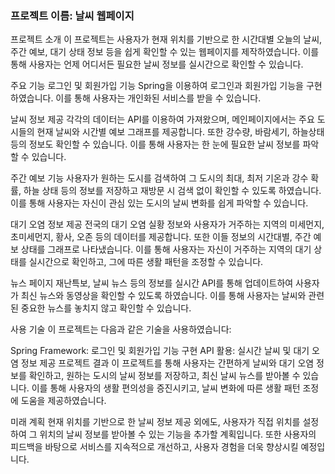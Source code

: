 ### 프로젝트 이름: 날씨 웹페이지
프로젝트 소개
이 프로젝트는 사용자가 현재 위치를 기반으로 한 시간대별 오늘의 날씨, 주간 예보, 대기 상태 정보 등을 쉽게 확인할 수 있는 웹페이지를 제작하였습니다. 이를 통해 사용자는 언제 어디서든 필요한 날씨 정보를 실시간으로 확인할 수 있습니다.

주요 기능
로그인 및 회원가입 기능
Spring을 이용하여 로그인과 회원가입 기능을 구현하였습니다. 이를 통해 사용자는 개인화된 서비스를 받을 수 있습니다.

날씨 정보 제공
각각의 데이터는 API를 이용하여 가져왔으며, 메인페이지에서는 주요 도시들의 현재 날씨와 시간별 예보 그래프를 제공합니다. 또한 강수량, 바람세기, 하늘상태 등의 정보도 확인할 수 있습니다. 이를 통해 사용자는 한 눈에 필요한 날씨 정보를 파악할 수 있습니다.

주간 예보 기능
사용자가 원하는 도시를 검색하여 그 도시의 최대, 최저 기온과 강수 확률, 하늘 상태 등의 정보를 저장하고 재방문 시 검색 없이 확인할 수 있도록 하였습니다. 이를 통해 사용자는 자신이 관심 있는 도시의 날씨 변화를 쉽게 파악할 수 있습니다.

대기 오염 정보 제공
전국의 대기 오염 실황 정보와 사용자가 거주하는 지역의 미세먼지, 초미세먼지, 황사, 오존 등의 데이터를 제공합니다. 또한 이들 정보의 시간대별, 주간 예보 상태를 그래프로 나타냈습니다. 이를 통해 사용자는 자신이 거주하는 지역의 대기 상태를 실시간으로 확인하고, 그에 따른 생활 패턴을 조정할 수 있습니다.

뉴스 페이지
재난특보, 날씨 뉴스 등의 정보를 실시간 API를 통해 업데이트하여 사용자가 최신 뉴스와 동영상을 확인할 수 있도록 하였습니다. 이를 통해 사용자는 날씨와 관련된 중요한 뉴스를 놓치지 않고 확인할 수 있습니다.

사용 기술
이 프로젝트는 다음과 같은 기술을 사용하였습니다:

Spring Framework: 로그인 및 회원가입 기능 구현
API 활용: 실시간 날씨 및 대기 오염 정보 제공
프로젝트 결과
이 프로젝트를 통해 사용자는 간편하게 날씨와 대기 오염 정보를 확인하고, 원하는 도시의 날씨 정보를 저장하고, 최신 날씨 뉴스를 받아볼 수 있습니다. 이를 통해 사용자의 생활 편의성을 증진시키고, 날씨 변화에 따른 생활 패턴 조정에 도움을 제공하였습니다.

미래 계획
현재 위치를 기반으로 한 날씨 정보 제공 외에도, 사용자가 직접 위치를 설정하여 그 위치의 날씨 정보를 받아볼 수 있는 기능을 추가할 계획입니다. 또한 사용자의 피드백을 바탕으로 서비스를 지속적으로 개선하고, 사용자 경험을 더욱 향상시킬 예정입니다.
